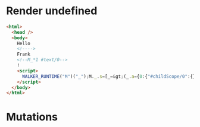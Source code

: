 # Render undefined
```html
<html>
  <head />
  <body>
    Hello 
    <!---->
    Frank
    <!--M_*1 #text/0-->
    !
    <script>
      WALKER_RUNTIME("M")("_");M._.s=[_=&gt;(_.a={0:{"#childScope/0":{}}})];M._.d=1
    </script>
  </body>
</html>
```

# Mutations
```

```